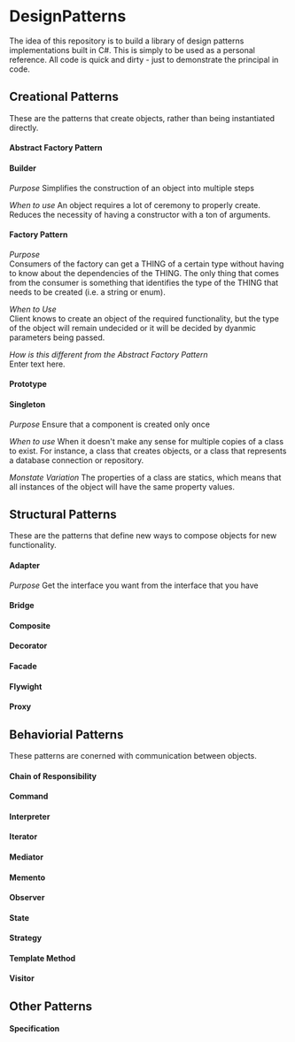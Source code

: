 # DesignPatterns
The idea of this repository is to build a library of design patterns implementations built in C#.  This is simply to be used as a personal reference. All code is quick and dirty - just to demonstrate the principal in code.
## Creational Patterns
These are the patterns that create objects, rather than being instantiated directly.
#### Abstract Factory Pattern
#### Builder
*Purpose*
Simplifies the construction of an object into multiple steps

*When to use*
An object requires a lot of ceremony to properly create.  Reduces the necessity of having a constructor with a ton of arguments.
#### Factory Pattern
*Purpose*  
Consumers of the factory can get a THING of a certain type without having to know about the dependencies of the THING.  The only thing that comes from the consumer is something that identifies the type of the THING that needs to be created (i.e. a string or enum).  

*When to Use*  
Client knows  to create an object of the required functionality, but the type of the object will remain undecided or it will be decided by dyanmic parameters being passed.  

*How is this different from the Abstract Factory Pattern*  
Enter text here.  

#### Prototype
#### Singleton
*Purpose*
Ensure that a component is created only once

*When to use*
When it doesn't make any sense for multiple copies of a class to exist.  For instance, a class that creates objects, or a class that represents a database connection or repository.

*Monstate Variation*
The properties of a class are statics, which means that all instances of the object will have the same property values.

## Structural Patterns
These are the patterns that define new ways to compose objects for new functionality.
#### Adapter
*Purpose*
Get the interface you want from the interface that you have

#### Bridge
#### Composite
#### Decorator
#### Facade
#### Flywight
#### Proxy
## Behaviorial Patterns
These patterns are conerned with communication between objects.
#### Chain of Responsibility
#### Command
#### Interpreter
#### Iterator
#### Mediator
#### Memento
#### Observer
#### State
#### Strategy
#### Template Method
#### Visitor
## Other Patterns
#### Specification
